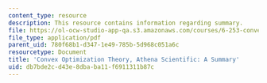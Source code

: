 ```yaml
---
content_type: resource
description: This resource contains information regarding summary.
file: https://ol-ocw-studio-app-qa.s3.amazonaws.com/courses/6-253-convex-analysis-and-optimization-spring-2012/db7bde2cd43e8dbaba11f6911311b87c_MIT6_253S12_summary.pdf
file_type: application/pdf
parent_uid: 780f68b1-d347-1e49-785b-5d968c051a6c
resourcetype: Document
title: 'Convex Optimization Theory, Athena Scientific: A Summary'
uid: db7bde2c-d43e-8dba-ba11-f6911311b87c
---
```


